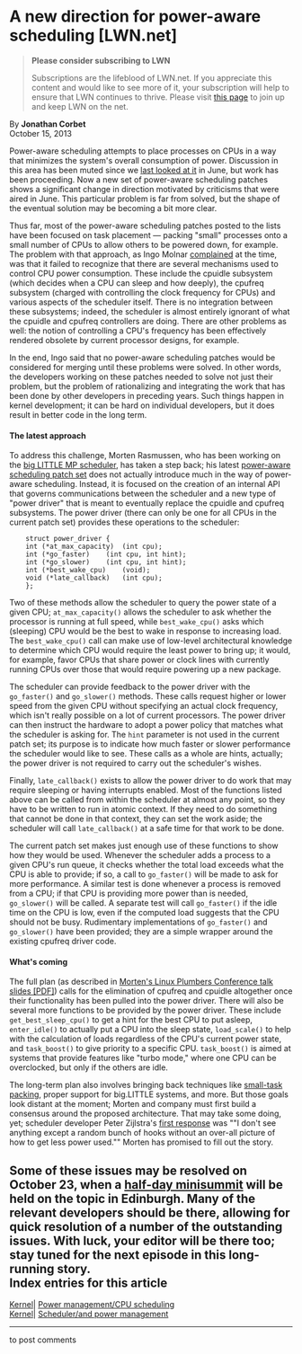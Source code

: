 # A new direction for power-aware scheduling [LWN.net]

> **Please consider subscribing to LWN**
> 
> Subscriptions are the lifeblood of LWN.net. If you appreciate this content and would like to see more of it, your subscription will help to ensure that LWN continues to thrive. Please visit [this page](/Promo/nst-nag1/subscribe) to join up and keep LWN on the net. 

By **Jonathan Corbet**  
October 15, 2013 

Power-aware scheduling attempts to place processes on CPUs in a way that minimizes the system's overall consumption of power. Discussion in this area has been muted since we [last looked at it](/Articles/554956/) in June, but work has been proceeding. Now a new set of power-aware scheduling patches shows a significant change in direction motivated by criticisms that were aired in June. This particular problem is far from solved, but the shape of the eventual solution may be becoming a bit more clear. 

Thus far, most of the power-aware scheduling patches posted to the lists have been focused on task placement — packing "small" processes onto a small number of CPUs to allow others to be powered down, for example. The problem with that approach, as Ingo Molnar [complained](/Articles/552885/) at the time, was that it failed to recognize that there are several mechanisms used to control CPU power consumption. These include the cpuidle subsystem (which decides when a CPU can sleep and how deeply), the cpufreq subsystem (charged with controlling the clock frequency for CPUs) and various aspects of the scheduler itself. There is no integration between these subsystems; indeed, the scheduler is almost entirely ignorant of what the cpuidle and cpufreq controllers are doing. There are other problems as well: the notion of controlling a CPU's frequency has been effectively rendered obsolete by current processor designs, for example. 

In the end, Ingo said that no power-aware scheduling patches would be considered for merging until these problems were solved. In other words, the developers working on these patches needed to solve not just their problem, but the problem of rationalizing and integrating the work that has been done by other developers in preceding years. Such things happen in kernel development; it can be hard on individual developers, but it does result in better code in the long term. 

#### The latest approach

To address this challenge, Morten Rasmussen, who has been working on the [big LITTLE MP scheduler](/Articles/541005/), has taken a step back; his latest [power-aware scheduling patch set](/Articles/570162/) does not actually introduce much in the way of power-aware scheduling. Instead, it is focused on the creation of an internal API that governs communications between the scheduler and a new type of "power driver" that is meant to eventually replace the cpuidle and cpufreq subsystems. The power driver (there can only be one for all CPUs in the current patch set) provides these operations to the scheduler: 
    
    
        struct power_driver {
    	int (*at_max_capacity)	(int cpu);
    	int (*go_faster)	(int cpu, int hint);
    	int (*go_slower)	(int cpu, int hint);
    	int (*best_wake_cpu)	(void);
    	void (*late_callback)	(int cpu);
        };
    

Two of these methods allow the scheduler to query the power state of a given CPU; `at_max_capacity()` allows the scheduler to ask whether the processor is running at full speed, while `best_wake_cpu()` asks which (sleeping) CPU would be the best to wake in response to increasing load. The `best_wake_cpu()` call can make use of low-level architectural knowledge to determine which CPU would require the least power to bring up; it would, for example, favor CPUs that share power or clock lines with currently running CPUs over those that would require powering up a new package. 

The scheduler can provide feedback to the power driver with the `go_faster()` and `go_slower()` methods. These calls request higher or lower speed from the given CPU without specifying an actual clock frequency, which isn't really possible on a lot of current processors. The power driver can then instruct the hardware to adopt a power policy that matches what the scheduler is asking for. The `hint` parameter is not used in the current patch set; its purpose is to indicate how much faster or slower performance the scheduler would like to see. These calls as a whole are hints, actually; the power driver is not required to carry out the scheduler's wishes. 

Finally, `late_callback()` exists to allow the power driver to do work that may require sleeping or having interrupts enabled. Most of the functions listed above can be called from within the scheduler at almost any point, so they have to be written to run in atomic context. If they need to do something that cannot be done in that context, they can set the work aside; the scheduler will call `late_callback()` at a safe time for that work to be done. 

The current patch set makes just enough use of these functions to show how they would be used. Whenever the scheduler adds a process to a given CPU's run queue, it checks whether the total load exceeds what the CPU is able to provide; if so, a call to `go_faster()` will be made to ask for more performance. A similar test is done whenever a process is removed from a CPU; if that CPU is providing more power than is needed, `go_slower()` will be called. A separate test will call `go_faster()` if the idle time on the CPU is low, even if the computed load suggests that the CPU should not be busy. Rudimentary implementations of `go_faster()` and `go_slower()` have been provided; they are a simple wrapper around the existing cpufreq driver code. 

#### What's coming

The full plan (as described in [Morten's Linux Plumbers Conference talk slides [PDF]](http://www.linuxplumbersconf.org/2013/ocw//system/presentations/1263/original/Unifying_Power_Policies_LPC.pdf)) calls for the elimination of cpufreq and cpuidle altogether once their functionality has been pulled into the power driver. There will also be several more functions to be provided by the power driver. These include `get_best_sleep_cpu()` to get a hint for the best CPU to put asleep, `enter_idle()` to actually put a CPU into the sleep state, `load_scale()` to help with the calculation of loads regardless of the CPU's current power state, and `task_boost()` to give priority to a specific CPU. `task_boost()` is aimed at systems that provide features like "turbo mode," where one CPU can be overclocked, but only if the others are idle. 

The long-term plan also involves bringing back techniques like [small-task packing](/Articles/520857/), proper support for big.LITTLE systems, and more. But those goals look distant at the moment; Morten and company must first build a consensus around the proposed architecture. That may take some doing, yet; scheduler developer Peter Zijlstra's [first response](/Articles/570374/) was ""I don't see anything except a random bunch of hooks without an over-all picture of how to get less power used."" Morten has promised to fill out the story. 

Some of these issues may be resolved on October 23, when a [half-day minisummit](/Articles/570375/) will be held on the topic in Edinburgh. Many of the relevant developers should be there, allowing for quick resolution of a number of the outstanding issues. With luck, your editor will be there too; stay tuned for the next episode in this long-running story.  
Index entries for this article  
---  
[Kernel](/Kernel/Index)| [Power management/CPU scheduling](/Kernel/Index#Power_management-CPU_scheduling)  
[Kernel](/Kernel/Index)| [Scheduler/and power management](/Kernel/Index#Scheduler-and_power_management)  
  


* * *

to post comments 
